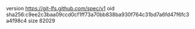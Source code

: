 version https://git-lfs.github.com/spec/v1
oid sha256:c9ee2c3baa09ccd0cf1ff73a70bb838ba930f764c31bd7a6fd47f6fc3a4f98c4
size 82029
